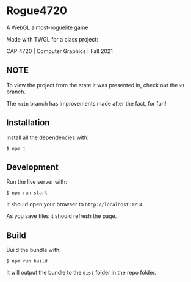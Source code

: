 # Rogue4720 

A WebGL almost-roguelite game

Made with TWGL for a class project:

CAP 4720 | Computer Graphics | Fall 2021

## NOTE

To view the project from the state it was presented in, check out the `v1` branch.

The `main` branch has improvements made after the fact, for fun!

## Installation

Install all the dependencies with:

```
$ npm i
```

## Development

Run the live server with:

```
$ npm run start
```

It should open your browser to `http://localhost:1234`. 

As you save files it should refresh the page.

## Build

Build the bundle with:

```
$ npm run build
```

It will output the bundle to the `dist` folder in the repo folder.
